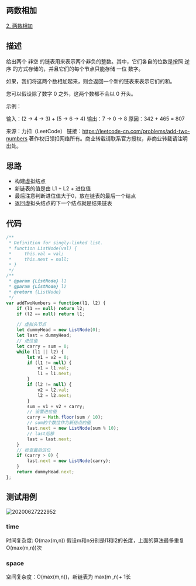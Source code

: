 ## 两数相加
[2. 两数相加](https://leetcode-cn.com/problems/add-two-numbers/)

## 描述

给出两个 非空 的链表用来表示两个非负的整数。其中，它们各自的位数是按照 逆序 的方式存储的，并且它们的每个节点只能存储 一位 数字。

如果，我们将这两个数相加起来，则会返回一个新的链表来表示它们的和。

您可以假设除了数字 0 之外，这两个数都不会以 0 开头。

示例：

输入：(2 -> 4 -> 3) + (5 -> 6 -> 4)
输出：7 -> 0 -> 8
原因：342 + 465 = 807

来源：力扣（LeetCode）
链接：https://leetcode-cn.com/problems/add-two-numbers
著作权归领扣网络所有。商业转载请联系官方授权，非商业转载请注明出处。

## 思路


- 构建虚拟结点
- 新链表的值是由 L1 + L2 + 进位值
- 最后注意判断进位值大于0，放在链表的最后一个结点
- 返回虚拟头结点的下一个结点就是结果链表


## 代码

```js
/**
 * Definition for singly-linked list.
 * function ListNode(val) {
 *     this.val = val;
 *     this.next = null;
 * }
 */
/**
 * @param {ListNode} l1
 * @param {ListNode} l2
 * @return {ListNode}
 */
var addTwoNumbers = function(l1, l2) {
    if (l1 == null) return l2;
    if (l2 == null) return l1;

    // 虚拟头节点
    let dummyHead = new ListNode(0);
    let last = dummyHead;
    // 进位值
    let carry = sum = 0;
    while (l1 || l2) {
        let v1 = v2 = 0;
        if (l1 != null) {
            v1 = l1.val;
            l1 = l1.next;
        }
        if (l2 != null) {
            v2 = l2.val;
            l2 = l2.next;
        }
        sum = v1 + v2 + carry;
        // 设置进位值
        carry = Math.floor(sum / 10);
        // sum的个数位作为新结点的值
        last.next = new ListNode(sum % 10);
        // last后移
        last = last.next;
    }
    // 检查最后进位
    if (carry > 0) {
        last.next = new ListNode(carry);
    }
    return dummyHead.next;
};
```

## 测试用例

![20200627222952](https://hzy-1301560453.cos.ap-shanghai.myqcloud.com/2020/pictures/20200627222952.png)
### time
时间复杂度: O(max(m,n)) 假设m和n分别是l1和l2的长度，上面的算法最多重复O(max(m,n))次
### space
空间复杂度：O(max(m,n))，新链表为 max(m ,n)+ 1长